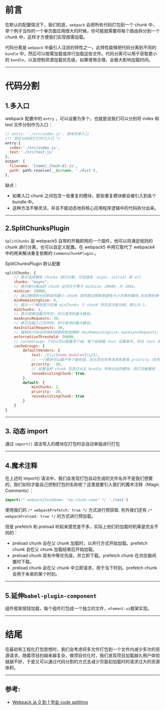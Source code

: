 # 前言

在默认的配置情况下，我们知道，`webpack` 会把所有代码打包到一个 chunk 中，举个例子当你的一个单页面应用很大的时候，你可能就需要将每个路由拆分到一个 chunk 中，这样才方便我们实现按需加载。

代码分离是 `webpack` 中最引人注目的特性之一。此特性能够把代码分离到不同的 `bundle` 中，然后可以按需加载或并行加载这些文件。代码分离可以用于获取更小的 `bundle`，以及控制资源加载优先级，如果使用合理，会极大影响加载时间。

---

# 代码分割

## 1.多入口

webpack 配置中的 `entry` ，可以设置为多个，也就是说我们可以分别将 index 和 test 文件分别作为入口：

```js
// entry: './src/index.js', 原来的单入口
/** 现在分别将它们作为入口 */
entry:{
  index:'./src/index.js',
  test:'./src/test.js'
},
output: {
  filename: '[name].[hash:8].js',
  path: path.resolve(__dirname, './dist'),
},
```

缺点：

- 如果入口 chunk 之间包含一些重复的模块，那些重复模块都会被引入到各个 bundle 中。
- 这种方法不够灵活，并且不能动态地将核心应用程序逻辑中的代码拆分出来。

---

## 2.SplitChunksPlugin

`SplitChunks` 是 webpack5 自带的开箱即用的一个插件，他可以将满足规则的 chunk 进行分离，也可以自定义配置。在 webpack5 中用它取代了 webpack4 中的用来解决重复依赖的 `CommonsChunkPlugin` 。

SplitChunksPlugin 默认配置

```js
splitChunks: {
    // 表示选择哪些 chunks 进行分割，可选值有：async，initial 和 all
    chunks: "async",
    // 表示新分离出的 chunk 必须大于等于 minSize，20000，约 20kb。
    minSize: 20000,
    // 通过确保拆分后剩余的最小 chunk 体积超过限制来避免大小为零的模块,仅在剩余单个 chunk 时生效
    minRemainingSize: 0,
    // 表示一个模块至少应被 minChunks 个 chunk 所包含才能分割。默认为 1。
    minChunks: 1,
    // 表示按需加载文件时，并行请求的最大数目。
    maxAsyncRequests: 30,
    // 表示加载入口文件时，并行请求的最大数目。
    maxInitialRequests: 30,
    // 强制执行拆分的体积阈值和其他限制（minRemainingSize，maxAsyncRequests，maxInitialRequests）将被忽略
    enforceSizeThreshold: 50000,
    // cacheGroups 下可以可以配置多个组，每个组根据 test 设置条件，符合 test 条件的模块，就分配到该组。模块可以被多个组引用，但最终会根据 priority 来决定打包到哪个组中。默认将所有来自 node_modules 目录的模块打包至 vendors 组，将两个以上的 chunk 所共享的模块打包至 default 组。
    cacheGroups: {
        defaultVendors: {
            test: /[\\/]node_modules[\\/]/,
            // 一个模块可以属于多个缓存组。优化将优先考虑具有更高 priority（优先级）的缓存组。
            priority: -10,
            // 如果当前 chunk 包含已从主 bundle 中拆分出的模块，则它将被重用
            reuseExistingChunk: true,
        },
        default: {
            minChunks: 2,
            priority: -20,
            reuseExistingChunk: true
        }
    }
}
```

---

## 3. 动态 import

通过 `import()` 语法导入的模块在打包时会自动单独进行打包

---

## 4.魔术注释

在上述的 import() 语法中，我们会发现打包自动生成的文件名并不是我们想要的，我们如何才能自己控制打包的名称呢？这里就要引入我们的魔术注释（Magic Comments）：

```js
import(/* webpackChunkName: "my-chunk-name" */ './test')
```

使用我们的 `/* webpackPrefetch: true */` 方式进行预获取.
另外我们还有 `/* webpackPreload: true */` 的方式进行预加载。

但是 prefetch 和 preload 听起来感觉差不多，实际上他们的加载时机等是完全不同的：

- preload chunk 会在父 chunk 加载时，以并行方式开始加载。prefetch chunk 会在父 chunk 加载结束后开始加载。
- preload chunk 具有中等优先级，并立即下载。prefetch chunk 在浏览器闲置时下载。
- preload chunk 会在父 chunk 中立即请求，用于当下时刻。prefetch chunk 会用于未来的某个时刻。

---

## 5.延伸`babel-plugin-component`

组件框架按钮加载，每个组件打包成一个独立的文件，`element-ui`框架实现。

---

# 结尾

在最初有工程化打包思想时，我们会考虑将多文件打包到一个文件内减少多次的资源请求，随着项目的越来越复杂，做项目优化时，我们发现项目加载越久用户体验就越不好，于是又可以通过代码分割的方式去减少页面初加载时的请求过大的资源体积。

---

## 参考:

- [Webpack 从 0 到 1 学会 code splitting](https://mp.weixin.qq.com/s/yaKssOVGTeRnU6luWnjdww)
